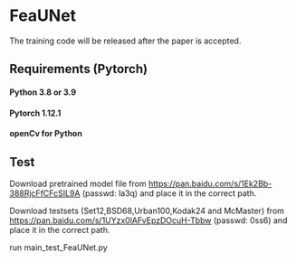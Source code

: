 # FeaUNet
The training code will be released after the paper is accepted.

## Requirements (Pytorch)
#### Python 3.8 or 3.9
#### Pytorch 1.12.1
#### openCv for Python

## Test
Download pretrained model file from https://pan.baidu.com/s/1Ek2Bb-388RjcFfCFcSIL9A (passwd: la3q) and place it in the correct path.

Download testsets (Set12,BSD68,Urban100,Kodak24 and McMaster) from https://pan.baidu.com/s/1UYzx0lAFvEpzDOcuH-Tbbw (passwd: 0ss6) and place it in the correct path.

run main_test_FeaUNet.py
